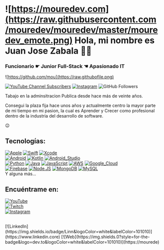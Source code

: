 # ![https://mouredev.com](https://raw.githubusercontent.com/mouredev/mouredev/master/mouredev_emote.png) Hola, mi nombre es Juan Jose Zabala 🤘🙋
### Funcionario ☛ Junior Full-Stack ☚ Apasionado IT

![https://github.com/mou](https://raw.githubofile.png)

[![YouTube Channel Subscribers](https://img.shields.io/y8Dj18kmGyQ?style=social)](https://youtube.com/tion=1)
[![Instagram](https://)](https://www.instagram.com/tusitio_/)
![GitHub Followers]()


Tabajo en la adminsitracion Publica desde hace más de veinte años.

Consegui la plaza fija hace unos años  y actualmente centro la mayor parte de mi tiempo en mi pasion, la cual es Aprender y Crecer como profesional dentro de la industria del desarrollo de software.

😉



## Tecnologías:
[![Apple](https://img.shields.io/badge/iOS-999999?style=for-the-badge&logo=apple&logoColor=white&labelColor=101010)]()
[![Swift](https://img.shields.io/badge/Swift-FA7343?style=for-the-badge&logo=swift&logoColor=white&labelColor=101010)]()
[![Xcode](https://img.shields.io/badge/Xcode-1575F9?style=for-the-badge&logo=xcode&logoColor=white&labelColor=101010)]()
</br>
[![Android](https://img.shields.io/badge/Android-3DDC84?style=for-the-badge&logo=android&logoColor=white&labelColor=101010)]()
[![Kotlin](https://img.shields.io/badge/Kotlin-0095D5?style=for-the-badge&logo=kotlin&logoColor=white&labelColor=101010)]()
[![Android_Studio](https://img.shields.io/badge/Android_Studio-3DDC84?style=for-the-badge&logo=android-studio&logoColor=white&labelColor=101010)]()
</br>
[![Python](https://img.shields.io/badge/Python-yellow?style=for-the-badge&logo=python&logoColor=white&labelColor=101010)]()
[![Java](https://img.shields.io/badge/Java-007396?style=for-the-badge&logo=java&logoColor=white&labelColor=101010)]()
[![JavaScript](https://img.shields.io/badge/JavaScript-F7DF1E?style=for-the-badge&logo=javascript&logoColor=white&labelColor=101010)]()
[![AWS](https://img.shields.io/badge/AWS-232F3E?style=for-the-badge&logo=amazon-aws&logoColor=white&labelColor=101010)]()
[![Google_Cloud](https://img.shields.io/badge/Google_Cloud-4285F4?style=for-the-badge&logo=googlecloud&logoColor=white&labelColor=101010)]()
</br>
[![Firebase](https://img.shields.io/badge/Firebase-FFCA28?style=for-the-badge&logo=firebase&logoColor=white&labelColor=101010)]()
[![Node.JS](https://img.shields.io/badge/Node.JS-339933?style=for-the-badge&logo=node.js&logoColor=white&labelColor=101010)]()
[![MongoDB](https://img.shields.io/badge/MongoDB-47A248?style=for-the-badge&logo=mongodb&logoColor=white&labelColor=101010)]()
[![MySQL](https://img.shields.io/badge/MySQL-4479A1?style=for-the-badge&logo=mysql&logoColor=white&labelColor=101010)]()
</br>
Y alguna más...

## Encuéntrame en:

[![YouTube](https://img.shields.io)](https://)
</br>
[![Twitch](https://img.shieldsbelColor=101010)](https://twit)
</br>
[![Instagram](https://img.shie01010)](https://instagram.cv)

</br>
[![LinkedIn](https://img.shields.io/badge/Linn&logoColor=white&labelColor=101010)](https://www.linkedin.core)
[![Web](https://img.shields.0?style=for-the-badge&logo=dev.to&logoColor=white&labelColor=101010)](https://mourede)




